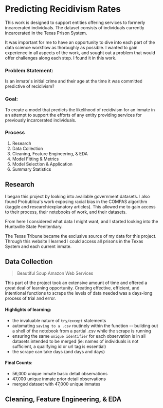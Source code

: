 # Predicting Recidivism Rates
This work is designed to support entities offering services to formerly incarcerated individuals. The dataset consists of individuals currently incarcerated in the Texas Prison System.

It was important for me to have an opportunity to dive into each part of the data science workflow as thoroughly as possible. I wanted to gain experience in all aspects of the work, and sought out a problem that would offer challenges along each step. I found it in this work.


### Problem Statement:
Is an inmate's initial crime and their age at the time it was committed predictive of recidivism?

### Goal:
To create a model that predicts the likelihood of recidivism for an inmate in an attempt to support the efforts of any entity providing services for previously incarcerated individuals.


### Process
1. Research
2. Data Collection
3. Cleaning, Feature Engineering, & EDA
4. Model Fitting & Metrics
5. Model Selection & Application
6. Summary Statistics


## Research
I began this project by looking into available government datasets. I also found Probublica's work exposing racial bias in the COMPAS algorithm (kaggle and research/explanatory articles). This allowed me to gain access to their process,  their notebooks of work, and their datasets.

From here I considered what data I might want, and I started looking into the Huntsville State Penitentiary.

The Texas Tribune became the exclusive source of my data for this project. Through this website I learned I could access all prisons in the Texas System and each current inmate.

## Data Collection
> Beautiful Soup
> Amazon Web Services

This part of the project took an extensive amount of time and offered a great deal of learning opportunity. Creating effective, efficient, and intentional functions to scrape the levels of data needed was a days-long process of trial and error.

#### Highlights of learning:
- the invaluable nature of `try/except` statements
- automating `saving to a .csv` routinely within the function
  -- building out a shell of the notebook from a partial .csv while the scrape is running
- ensuring the same `unique identifier` for each observation is in all datasets intended to be merged (ie: names of individuals is not sufficient, a qualifying id or url tag is essential)
- the scrape can take days (and days and days)

#### Final Counts:
- 56,000 unique inmate basic detail observations
- 47,000 unique inmate prior detail observations
- merged dataset with 47,000 unique inmates

## Cleaning, Feature Engineering, & EDA
